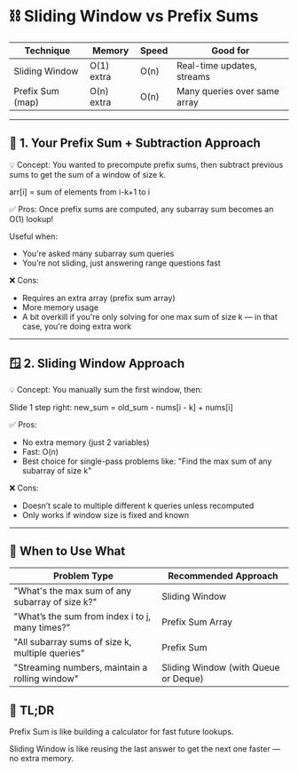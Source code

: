 # ⛓️ Sliding Window vs Prefix Sums

| Technique        | Memory     | Speed  | Good for                     |
|----------------  |------------|--------|------------------------------|
| Sliding Window   | O(1) extra | O(n)   | Real-time updates, streams   |
| Prefix Sum (map) | O(n) extra | O(n)   | Many queries over same array |

---

## 🧪 1. Your Prefix Sum + Subtraction Approach
💡 Concept:
You wanted to precompute prefix sums, then subtract previous sums to get the sum of a window of size k.

arr[i] = sum of elements from i-k+1 to i

✅ Pros:
Once prefix sums are computed, any subarray sum becomes an O(1) lookup!

Useful when:
 - You're asked many subarray sum queries
 - You’re not sliding, just answering range questions fast

❌ Cons:
 - Requires an extra array (prefix sum array)
 - More memory usage
 - A bit overkill if you're only solving for one max sum of size k — in that case, you're doing extra work
---

## 🪟 2. Sliding Window Approach

💡 Concept:
You manually sum the first window, then:

Slide 1 step right:
new_sum = old_sum - nums[i - k] + nums[i]

✅ Pros:
 - No extra memory (just 2 variables)
 - Fast: O(n)
 - Best choice for single-pass problems like: "Find the max sum of any subarray of size k"

❌ Cons:
 - Doesn’t scale to multiple different k queries unless recomputed
 - Only works if window size is fixed and known

 ---

## 🥊 When to Use What

| Problem Type	                                    | Recommended Approach                 |
|---------------------------------------------------|--------------------------------------|
| "What's the max sum of any subarray of size k?"	  | Sliding Window                       |
| "What’s the sum from index i to j, many times?"	  | Prefix Sum Array                     |
| "All subarray sums of size k, multiple queries"	  | Prefix Sum                           |
| "Streaming numbers, maintain a rolling window"	  | Sliding Window (with Queue or Deque) |

## 📌 TL;DR
Prefix Sum is like building a calculator for fast future lookups.

Sliding Window is like reusing the last answer to get the next one faster — no extra memory.

